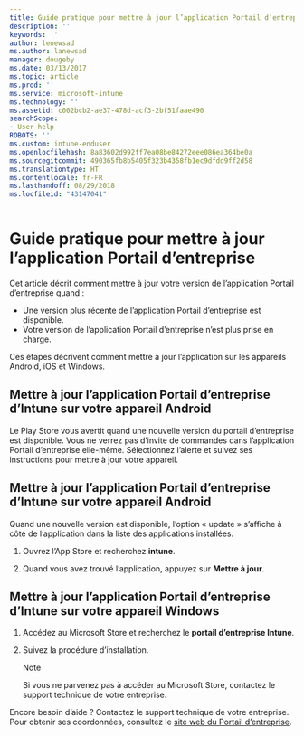 ```yaml
---
title: Guide pratique pour mettre à jour l’application Portail d’entreprise | Microsoft Docs
description: ''
keywords: ''
author: lenewsad
ms.author: lanewsad
manager: dougeby
ms.date: 03/13/2017
ms.topic: article
ms.prod: ''
ms.service: microsoft-intune
ms.technology: ''
ms.assetid: c002bcb2-ae37-478d-acf3-2bf51faae490
searchScope:
- User help
ROBOTS: ''
ms.custom: intune-enduser
ms.openlocfilehash: 8a83602d992ff7ea08be84272eee086ea364be0a
ms.sourcegitcommit: 490365fb8b5405f323b4358fb1ec9dfdd9ff2d58
ms.translationtype: HT
ms.contentlocale: fr-FR
ms.lasthandoff: 08/29/2018
ms.locfileid: "43147041"
---
```

# <a name="how-to-update-the-company-portal-app"></a>Guide pratique pour mettre à jour l’application Portail d’entreprise

Cet article décrit comment mettre à jour votre version de l’application Portail d’entreprise quand :  
* Une version plus récente de l’application Portail d’entreprise est disponible.
* Votre version de l’application Portail d’entreprise n’est plus prise en charge.

Ces étapes décrivent comment mettre à jour l’application sur les appareils Android, iOS et Windows.    

## <a name="update-the-intune-company-portal-app-on-your-android-device"></a>Mettre à jour l’application Portail d’entreprise d’Intune sur votre appareil Android

Le Play Store vous avertit quand une nouvelle version du portail d’entreprise est disponible. Vous ne verrez pas d’invite de commandes dans l’application Portail d’entreprise elle-même. Sélectionnez l’alerte et suivez ses instructions pour mettre à jour votre appareil.  

## <a name="update-the-intune-company-portal-app-on-your-ios-device"></a>Mettre à jour l’application Portail d’entreprise d’Intune sur votre appareil Android

Quand une nouvelle version est disponible, l’option « update » s’affiche à côté de l’application dans la liste des applications installées.  

1. Ouvrez l’App Store et recherchez **intune**.

2. Quand vous avez trouvé l’application, appuyez sur **Mettre à jour**.

## <a name="update-the-intune-company-portal-app-on-your-windows-device"></a>Mettre à jour l’application Portail d’entreprise d’Intune sur votre appareil Windows

1.  Accédez au Microsoft Store et recherchez le **portail d’entreprise Intune**.

2.  Suivez la procédure d’installation.

    > [!NOTE]
    > Si vous ne parvenez pas à accéder au Microsoft Store, contactez le support technique de votre entreprise.


Encore besoin d’aide ? Contactez le support technique de votre entreprise. Pour obtenir ses coordonnées, consultez le [site web du Portail d’entreprise](https://go.microsoft.com/fwlink/?linkid=2010980).
